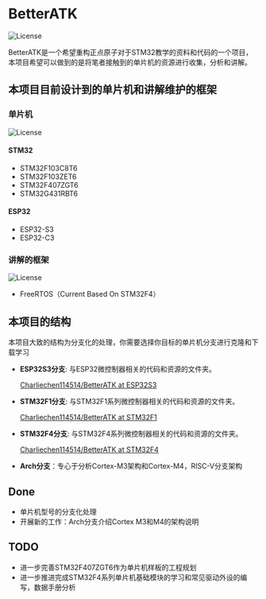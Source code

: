 # BetterATK

![License](https://img.shields.io/badge/license-GNUv3-yellow)

​	BetterATK是一个希望重构正点原子对于STM32教学的资料和代码的一个项目，本项目希望可以做到的是将笔者接触到的单片机的资源进行收集，分析和讲解。

## 本项目目前设计到的单片机和讲解维护的框架

### 单片机

![License](https://img.shields.io/badge/Module-MicroChips-red)

#### STM32

- STM32F103C8T6
- STM32F103ZET6
- STM32F407ZGT6
- STM32G431RBT6

#### ESP32

- ESP32-S3
- ESP32-C3

### 讲解的框架

![License](https://img.shields.io/badge/Module-MicroFrameWork-blue)

- FreeRTOS（Current Based On STM32F4）

## 本项目的结构

​	本项目大致的结构为分支化的处理，你需要选择你目标的单片机分支进行克隆和下载学习

- **ESP32S3分支**: 与ESP32微控制器相关的代码和资源的文件夹。

  [Charliechen114514/BetterATK at ESP32S3](https://github.com/Charliechen114514/BetterATK/tree/ESP32S3)

- **STM32F1分支**: 与STM32F1系列微控制器相关的代码和资源的文件夹。

  [Charliechen114514/BetterATK at STM32F1](https://github.com/Charliechen114514/BetterATK/tree/STM32F1)

- **STM32F4分支**: 与STM32F4系列微控制器相关的代码和资源的文件夹。

  [Charliechen114514/BetterATK at STM32F4](https://github.com/Charliechen114514/BetterATK/tree/STM32F4)

- **Arch分支**：专心于分析Cortex-M3架构和Cortex-M4，RISC-V分支架构

## Done

- 单片机型号的分支化处理
- 开展新的工作：Arch分支介绍Cortex M3和M4的架构说明

## TODO

- 进一步完善STM32F407ZGT6作为单片机样板的工程规划
- 进一步推进完成STM32F4系列单片机基础模块的学习和常见驱动外设的编写，数据手册分析







